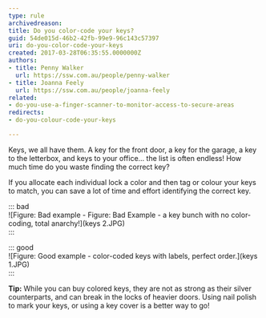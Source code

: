 ```yaml
---
type: rule
archivedreason: 
title: Do you color-code your keys?
guid: 54de015d-46b2-42fb-99e9-96c143c57397
uri: do-you-color-code-your-keys
created: 2017-03-28T06:35:55.0000000Z
authors:
- title: Penny Walker
  url: https://ssw.com.au/people/penny-walker
- title: Joanna Feely
  url: https://ssw.com.au/people/joanna-feely
related:
- do-you-use-a-finger-scanner-to-monitor-access-to-secure-areas
redirects:
- do-you-colour-code-your-keys

---
```


Keys, we all have them. A key for the front door, a key for the garage, a key to the letterbox, and keys to your office… the list is often endless! How much time do you waste finding the correct key?

<!--endintro-->

If you allocate each individual lock a color and then tag or colour your keys to match, you can save a lot of time and effort identifying the correct key.


::: bad  
![Figure: Bad example - Figure: Bad Example - a key bunch with no color-coding, total anarchy!](keys 2.JPG)  
:::


::: good  
![Figure: Good example - color-coded keys with labels, perfect order.](keys 1.JPG)  
:::

**Tip:** While you can buy colored keys, they are not as strong as their silver counterparts, and can break in the locks of heavier doors. Using nail polish to mark your keys, or using a key cover is a better way to go!
